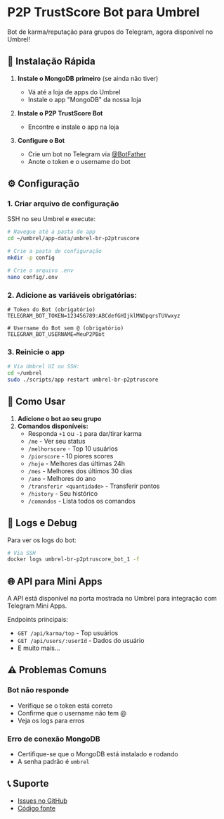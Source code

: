 # P2P TrustScore Bot para Umbrel

Bot de karma/reputação para grupos do Telegram, agora disponível no Umbrel!

## 🚀 Instalação Rápida

1. **Instale o MongoDB primeiro** (se ainda não tiver)
   - Vá até a loja de apps do Umbrel
   - Instale o app "MongoDB" da nossa loja

2. **Instale o P2P TrustScore Bot**
   - Encontre e instale o app na loja

3. **Configure o Bot**
   - Crie um bot no Telegram via [@BotFather](https://t.me/botfather)
   - Anote o token e o username do bot

## ⚙️ Configuração

### 1. Criar arquivo de configuração

SSH no seu Umbrel e execute:

```bash
# Navegue até a pasta do app
cd ~/umbrel/app-data/umbrel-br-p2ptruscore

# Crie a pasta de configuração
mkdir -p config

# Crie o arquivo .env
nano config/.env
```

### 2. Adicione as variáveis obrigatórias:

```env
# Token do Bot (obrigatório)
TELEGRAM_BOT_TOKEN=123456789:ABCdefGHIjklMNOpqrsTUVwxyz

# Username do Bot sem @ (obrigatório)
TELEGRAM_BOT_USERNAME=MeuP2PBot
```

### 3. Reinicie o app

```bash
# Via Umbrel UI ou SSH:
cd ~/umbrel
sudo ./scripts/app restart umbrel-br-p2ptruscore
```

## 📱 Como Usar

1. **Adicione o bot ao seu grupo**
2. **Comandos disponíveis:**
   - Responda `+1` ou `-1` para dar/tirar karma
   - `/me` - Ver seu status
   - `/melhorscore` - Top 10 usuários
   - `/piorscore` - 10 piores scores
   - `/hoje` - Melhores das últimas 24h
   - `/mes` - Melhores dos últimos 30 dias
   - `/ano` - Melhores do ano
   - `/transferir <quantidade>` - Transferir pontos
   - `/history` - Seu histórico
   - `/comandos` - Lista todos os comandos

## 🔧 Logs e Debug

Para ver os logs do bot:

```bash
# Via SSH
docker logs umbrel-br-p2ptruscore_bot_1 -f
```

## 🌐 API para Mini Apps

A API está disponível na porta mostrada no Umbrel para integração com Telegram Mini Apps.

Endpoints principais:
- `GET /api/karma/top` - Top usuários
- `GET /api/users/:userId` - Dados do usuário
- E muito mais...

## ⚠️ Problemas Comuns

### Bot não responde
- Verifique se o token está correto
- Confirme que o username não tem @
- Veja os logs para erros

### Erro de conexão MongoDB
- Certifique-se que o MongoDB está instalado e rodando
- A senha padrão é `umbrel`

## 📞 Suporte

- [Issues no GitHub](https://github.com/samyrwendel/p2ptruscore/issues)
- [Código fonte](https://github.com/samyrwendel/p2ptruscore)
